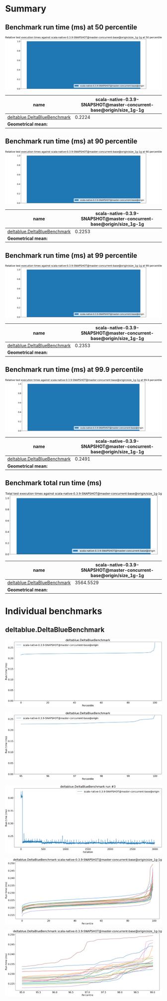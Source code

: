 # Summary
## Benchmark run time (ms) at 50 percentile 
![Relative test execution times against scala-native-0.3.9-SNAPSHOT@master-concurrent-base@origin/size_1g-1g at 50 percentile](relative_percentile_50.png)

|name | scala-native-0.3.9-SNAPSHOT@master-concurrent-base@origin/size_1g-1g|
| -- | -- |
|[deltablue.DeltaBlueBenchmark](#deltabluedeltabluebenchmark)|0.2224|
| __Geometrical mean:__||
## Benchmark run time (ms) at 90 percentile 
![Relative test execution times against scala-native-0.3.9-SNAPSHOT@master-concurrent-base@origin/size_1g-1g at 90 percentile](relative_percentile_90.png)

|name | scala-native-0.3.9-SNAPSHOT@master-concurrent-base@origin/size_1g-1g|
| -- | -- |
|[deltablue.DeltaBlueBenchmark](#deltabluedeltabluebenchmark)|0.2253|
| __Geometrical mean:__||
## Benchmark run time (ms) at 99 percentile 
![Relative test execution times against scala-native-0.3.9-SNAPSHOT@master-concurrent-base@origin/size_1g-1g at 99 percentile](relative_percentile_99.png)

|name | scala-native-0.3.9-SNAPSHOT@master-concurrent-base@origin/size_1g-1g|
| -- | -- |
|[deltablue.DeltaBlueBenchmark](#deltabluedeltabluebenchmark)|0.2353|
| __Geometrical mean:__||
## Benchmark run time (ms) at 99.9 percentile 
![Relative test execution times against scala-native-0.3.9-SNAPSHOT@master-concurrent-base@origin/size_1g-1g at 99.9 percentile](relative_percentile_99.9.png)

|name | scala-native-0.3.9-SNAPSHOT@master-concurrent-base@origin/size_1g-1g|
| -- | -- |
|[deltablue.DeltaBlueBenchmark](#deltabluedeltabluebenchmark)|0.2491|
| __Geometrical mean:__||
## Benchmark total run time (ms) 
![Total test execution times against scala-native-0.3.9-SNAPSHOT@master-concurrent-base@origin/size_1g-1g](relative_total.png)

|name | scala-native-0.3.9-SNAPSHOT@master-concurrent-base@origin/size_1g-1g|
| -- | -- |
|[deltablue.DeltaBlueBenchmark](#deltabluedeltabluebenchmark)|3564.5529|
| __Geometrical mean:__||
# Individual benchmarks
## deltablue.DeltaBlueBenchmark
![deltablue.DeltaBlueBenchmark](percentile_deltablue.DeltaBlueBenchmark.png)

![deltablue.DeltaBlueBenchmark](percentile_95plus_deltablue.DeltaBlueBenchmark.png)

![deltablue.DeltaBlueBenchmark run #3](example_run_full_3_deltablue.DeltaBlueBenchmark.png)

![deltablue.DeltaBlueBenchmark scala-native-0.3.9-SNAPSHOT@master-concurrent-base@origin/size_1g-1g](percentile_deltablue.DeltaBlueBenchmark_conf0.png)

![deltablue.DeltaBlueBenchmark scala-native-0.3.9-SNAPSHOT@master-concurrent-base@origin/size_1g-1g](percentile_95plus_deltablue.DeltaBlueBenchmark_conf0.png)

